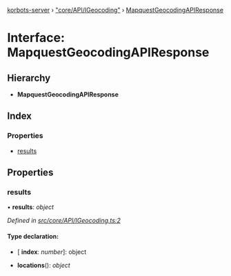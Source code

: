 [korbots-server](../README.md) › ["core/API/IGeocoding"](../modules/_core_api_igeocoding_.md) › [MapquestGeocodingAPIResponse](_core_api_igeocoding_.mapquestgeocodingapiresponse.md)

# Interface: MapquestGeocodingAPIResponse

## Hierarchy

* **MapquestGeocodingAPIResponse**

## Index

### Properties

* [results](_core_api_igeocoding_.mapquestgeocodingapiresponse.md#results)

## Properties

###  results

• **results**: *object*

*Defined in [src/core/API/IGeocoding.ts:2](https://github.com/Xisabla/Korbots/blob/23513ea/server/src/core/API/IGeocoding.ts#L2)*

#### Type declaration:

* \[ **index**: *number*\]: object

* **locations**(): *object*
